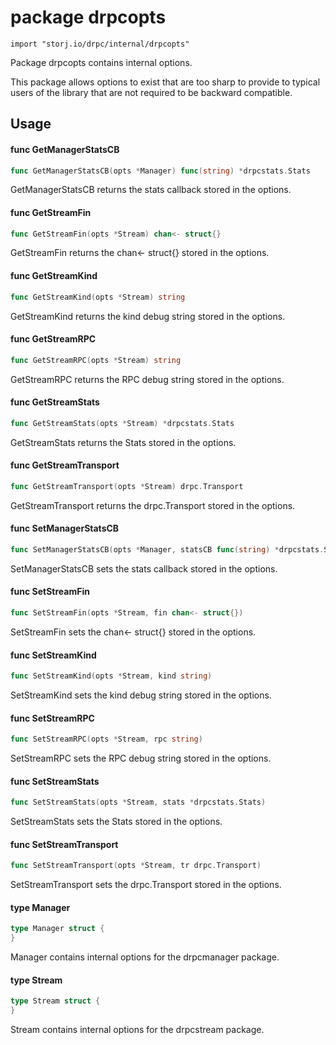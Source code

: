 # package drpcopts

`import "storj.io/drpc/internal/drpcopts"`

Package drpcopts contains internal options.

This package allows options to exist that are too sharp to provide to typical
users of the library that are not required to be backward compatible.

## Usage

#### func  GetManagerStatsCB

```go
func GetManagerStatsCB(opts *Manager) func(string) *drpcstats.Stats
```
GetManagerStatsCB returns the stats callback stored in the options.

#### func  GetStreamFin

```go
func GetStreamFin(opts *Stream) chan<- struct{}
```
GetStreamFin returns the chan<- struct{} stored in the options.

#### func  GetStreamKind

```go
func GetStreamKind(opts *Stream) string
```
GetStreamKind returns the kind debug string stored in the options.

#### func  GetStreamRPC

```go
func GetStreamRPC(opts *Stream) string
```
GetStreamRPC returns the RPC debug string stored in the options.

#### func  GetStreamStats

```go
func GetStreamStats(opts *Stream) *drpcstats.Stats
```
GetStreamStats returns the Stats stored in the options.

#### func  GetStreamTransport

```go
func GetStreamTransport(opts *Stream) drpc.Transport
```
GetStreamTransport returns the drpc.Transport stored in the options.

#### func  SetManagerStatsCB

```go
func SetManagerStatsCB(opts *Manager, statsCB func(string) *drpcstats.Stats)
```
SetManagerStatsCB sets the stats callback stored in the options.

#### func  SetStreamFin

```go
func SetStreamFin(opts *Stream, fin chan<- struct{})
```
SetStreamFin sets the chan<- struct{} stored in the options.

#### func  SetStreamKind

```go
func SetStreamKind(opts *Stream, kind string)
```
SetStreamKind sets the kind debug string stored in the options.

#### func  SetStreamRPC

```go
func SetStreamRPC(opts *Stream, rpc string)
```
SetStreamRPC sets the RPC debug string stored in the options.

#### func  SetStreamStats

```go
func SetStreamStats(opts *Stream, stats *drpcstats.Stats)
```
SetStreamStats sets the Stats stored in the options.

#### func  SetStreamTransport

```go
func SetStreamTransport(opts *Stream, tr drpc.Transport)
```
SetStreamTransport sets the drpc.Transport stored in the options.

#### type Manager

```go
type Manager struct {
}
```

Manager contains internal options for the drpcmanager package.

#### type Stream

```go
type Stream struct {
}
```

Stream contains internal options for the drpcstream package.
